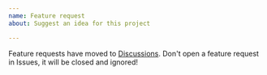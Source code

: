 ```yaml
---
name: Feature request
about: Suggest an idea for this project

---
```


Feature requests have moved to [Discussions](https://github.com/butlergroup/Medusa/discussions?discussions_q=category%3A%22Ideas+%26+Feature+requests%22).
Don't open a feature request in Issues, it will be closed and ignored!
